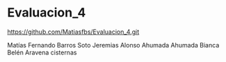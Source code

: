 # Evaluacion_4


https://github.com/Matiasfbs/Evaluacion_4.git

Matías Fernando Barros Soto
Jeremias Alonso Ahumada Ahumada
Bianca Belén Aravena cisternas
